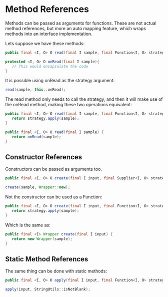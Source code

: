 # Method References

Methods can be passed as arguments for functions. These are not actual method references, but more an auto mapping feature, which wraps methods into an interface implementation.

Lets suppose we have these methods:

```java
public final <I, O> O read(final I sample, final Function<I, O> strategy);

protected <I, O> O onRead(final I sample){
   // This would encapsulate the code
}
```

It is possible using onRead as the strategy argument:

```java
read(sample, this::onRead);
```

The read method only needs to call the strategy, and then it will make use of the onRead method, making these two operations equivalent:

```java
public final <I, O> O read(final I sample, final Function<I, O> strategy) {
   return strategy.apply(sample);
}

public final <I, O> O read(final I sample) {
   return onRead(sample);
}
```

## Constructor References

Constructors can be passed as arguments too.

```java
public final <I, O> O create(final I input, final Supplier<I, O> strategy);
```

```java
create(sample, Wrapper::new);
```

Not the constructor can be used as a Function:

```java
public final <I, O> O create(final I input, final Function<I, O> strategy) {
   return strategy.apply(sample);
}
```

Which is the same as:

```java
public final <I> Wrapper create(final I input) {
   return new Wrapper(sample);
}
```

## Static Method References

The same thing can be done with static methods:

```java
public final <I, O> O apply(final I input, final Function<I, O> strategy);
```

```java
apply(input, StringUtils::isNotBlank);
```

